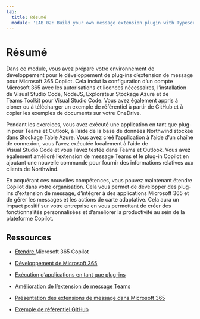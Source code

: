```yaml
---
lab:
  title: Résumé
  module: 'LAB 02: Build your own message extension plugin with TypeScript (TS) for Microsoft 365 Copilot'
---
```


# Résumé

Dans ce module, vous avez préparé votre environnement de développement pour le développement de plug-ins d’extension de message pour Microsoft 365 Copilot. Cela inclut la configuration d’un compte Microsoft 365 avec les autorisations et licences nécessaires, l’installation de Visual Studio Code, NodeJS, Explorateur Stockage Azure et de Teams Toolkit pour Visual Studio Code. Vous avez également appris à cloner ou à télécharger un exemple de référentiel à partir de GitHub et à copier les exemples de documents sur votre OneDrive.

Pendant les exercices, vous avez exécuté une application en tant que plug-in pour Teams et Outlook, à l’aide de la base de données Northwind stockée dans Stockage Table Azure. Vous avez créé l’application à l’aide d’un chaîne de connexion, vous l’avez exécutée localement à l’aide de Visual Studio Code et vous l’avez testée dans Teams et Outlook. Vous avez également amélioré l’extension de message Teams et le plug-in Copilot en ajoutant une nouvelle commande pour fournir des informations relatives aux clients de Northwind.

En acquérant ces nouvelles compétences, vous pouvez maintenant étendre Copilot dans votre organisation. Cela vous permet de développer des plug-ins d’extension de message, d’intégrer à des applications Microsoft 365 et de gérer les messages et les actions de carte adaptative. Cela aura un impact positif sur votre entreprise en vous permettant de créer des fonctionnalités personnalisées et d’améliorer la productivité au sein de la plateforme Copilot.

## Ressources

- [Étendre ](https://learn.microsoft.com/microsoft-365-copilot/extensibility/)Microsoft 365 Copilot

- [Développement de Microsoft 365](https://learn.microsoft.com/learn/modules/m365-setup-dev-environment/)

- [Exécution d’applications en tant que plug-ins](https://learn.microsoft.com/azure/bot-service/bot-builder-howto-deploy-azure)

- [Amélioration de l’extension de message Teams](https://learn.microsoft.com/microsoftteams/platform/messaging-extensions/what-are-messaging-extensions)

- [Présentation des extensions de message dans Microsoft 365](https://learn.microsoft.com/microsoftteams/platform/messaging-extensions/how-do-they-work)

- [Exemple de référentiel GitHub](https://github.com/OfficeDev/Copilot-for-M365-Plugins-Samples/tree/main/samples/msgext-northwind-inventory-ts)